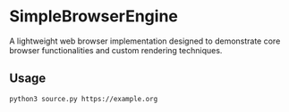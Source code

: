 # SimpleBrowserEngine

A lightweight web browser implementation designed to demonstrate core browser functionalities and custom rendering techniques.

## Usage

```bash
python3 source.py https://example.org
